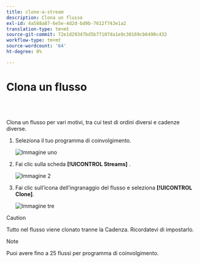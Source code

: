 ```yaml
---
title: clone-a-stream
description: Clona un flusso
exl-id: 4a588a87-6e5e-4d2d-bd9b-7612f743e1a2
translation-type: tm+mt
source-git-commit: 72e1d29347bd5b77107da1e9c30169cb6490c432
workflow-type: tm+mt
source-wordcount: '64'
ht-degree: 0%

---
```


# Clona un flusso

<br> 

Clona un flusso per vari motivi, tra cui test di ordini diversi e cadenze diverse.

1. Seleziona il tuo programma di coinvolgimento.

   ![Immagine uno](/help/sky/assets/engagement-programs/clone-a-stream/clone-a-stream-1.png)

1. Fai clic sulla scheda **[!UICONTROL Streams]** .

   ![Immagine 2](/help/sky/assets/engagement-programs/clone-a-stream/clone-a-stream-2.png)

1. Fai clic sull’icona dell’ingranaggio del flusso e seleziona **[!UICONTROL Clone]**.

   ![Immagine tre](/help/sky/assets/engagement-programs/clone-a-stream/clone-a-stream-3.png)

>[!CAUTION]
>
>Tutto nel flusso viene clonato tranne la Cadenza. Ricordatevi di impostarlo.

>[!NOTE]
>
>Puoi avere fino a 25 flussi per programma di coinvolgimento.
